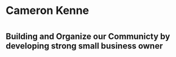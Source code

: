 <H1> Cameron Kenne<H1>
  <h2>Building and Organize our Communicty by developing strong small business owner<h2>
